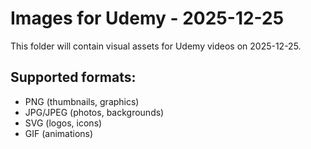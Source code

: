 # Images for Udemy - 2025-12-25

This folder will contain visual assets for Udemy videos on 2025-12-25.

## Supported formats:
- PNG (thumbnails, graphics)
- JPG/JPEG (photos, backgrounds)
- SVG (logos, icons)
- GIF (animations)
